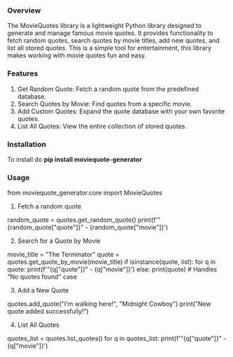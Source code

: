 ### Overview

The MovieQuotes library is a lightweight Python library designed to generate and manage famous movie quotes. It provides functionality to fetch random quotes, search quotes by movie titles, add new quotes, and list all stored quotes. This is a simple tool for entertainment, this library makes working with movie quotes fun and easy.

### Features
1. Get Random Quote: Fetch a random quote from the predefined database.
2. Search Quotes by Movie: Find quotes from a specific movie.
3. Add Custom Quotes: Expand the quote database with your own favorite quotes.
4. List All Quotes: View the entire collection of stored quotes.

### Installation

 To install do **pip install moviequote-generator** 

### Usage

from moviequote_generator.core import MovieQuotes

1. Fetch a random quote

random_quote = quotes.get_random_quote()
print(f'"{random_quote["quote"]}" - {random_quote["movie"]}')

2. Search for a Quote by Movie

movie_title = "The Terminator"
quote = quotes.get_quote_by_movie(movie_title)
if isinstance(quote, list):
    for q in quote:
        print(f'"{q["quote"]}" - {q["movie"]}')
else:
    print(quote)  # Handles "No quotes found" case

3. Add a New Quote

quotes.add_quote("I'm walking here!", "Midnight Cowboy")
print("New quote added successfully!")

4. List All Quotes

quotes_list = quotes.list_quotes()
for q in quotes_list:
    print(f'"{q["quote"]}" - {q["movie"]}')